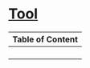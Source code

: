 # [Tool](http://localhost:3000/tools) 

| Table of Content |
| ---------------- |
| [](Finance/.md) |
| [](Finance/.md) |
| [](Finance/.md) |
| [](Finance/.md) |
